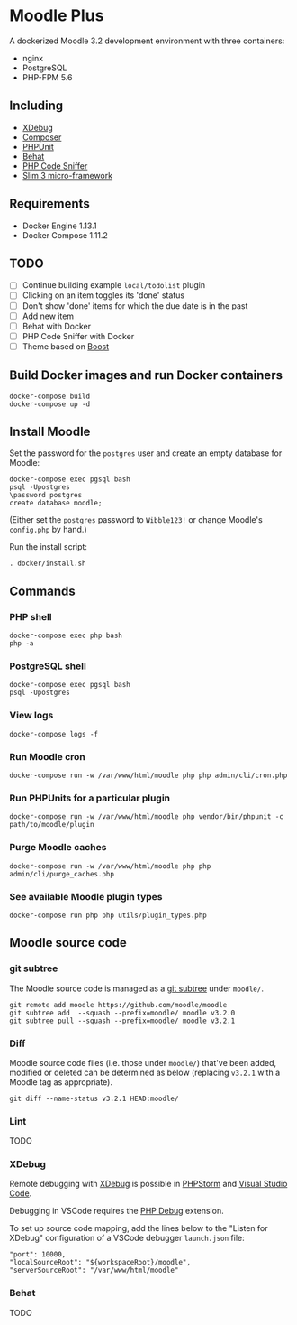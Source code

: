 # Moodle Plus

A dockerized Moodle 3.2 development environment with three containers:

* nginx
* PostgreSQL
* PHP-FPM 5.6

## Including

* [XDebug](https://xdebug.org/)
* [Composer](https://getcomposer.org/)
* [PHPUnit](https://docs.moodle.org/dev/PHPUnit)
* [Behat](https://docs.moodle.org/dev/Acceptance_testing)
* [PHP Code Sniffer](https://github.com/squizlabs/PHP_CodeSniffer)
* [Slim 3 micro-framework](https://www.slimframework.com/docs/)

## Requirements

* Docker Engine 1.13.1
* Docker Compose 1.11.2

## TODO

- [ ] Continue building example `local/todolist` plugin
- [ ] Clicking on an item toggles its 'done' status
- [ ] Don't show 'done' items for which the due date is in the past
- [ ] Add new item
- [ ] Behat with Docker
- [ ] PHP Code Sniffer with Docker
- [ ] Theme based on [Boost](https://docs.moodle.org/32/en/Boost_theme)

## Build Docker images and run Docker containers

```
docker-compose build
docker-compose up -d
```

## Install Moodle

Set the password for the `postgres` user and create an empty database for Moodle:

```
docker-compose exec pgsql bash
psql -Upostgres
\password postgres
create database moodle;
```

(Either set the `postgres` password to `Wibble123!` or change Moodle's `config.php` by hand.)

Run the install script:

```
. docker/install.sh
```

## Commands

### PHP shell

```
docker-compose exec php bash
php -a
```

### PostgreSQL shell

```
docker-compose exec pgsql bash
psql -Upostgres
```

### View logs

```
docker-compose logs -f
```

### Run Moodle cron

```
docker-compose run -w /var/www/html/moodle php php admin/cli/cron.php
```

### Run PHPUnits for a particular plugin

```
docker-compose run -w /var/www/html/moodle php vendor/bin/phpunit -c path/to/moodle/plugin
```

### Purge Moodle caches

```
docker-compose run -w /var/www/html/moodle php php admin/cli/purge_caches.php
```

### See available Moodle plugin types

```
docker-compose run php php utils/plugin_types.php
```

## Moodle source code

### git subtree

The Moodle source code is managed as a [git subtree](https://blogs.atlassian.com/2013/05/alternatives-to-git-submodule-git-subtree/) under `moodle/`.

```
git remote add moodle https://github.com/moodle/moodle
git subtree add  --squash --prefix=moodle/ moodle v3.2.0
git subtree pull --squash --prefix=moodle/ moodle v3.2.1
```

### Diff

Moodle source code files (i.e. those under `moodle/`) that've been added, modified or deleted can be determined as below (replacing `v3.2.1` with a Moodle tag as appropriate).

```
git diff --name-status v3.2.1 HEAD:moodle/
```

### Lint

TODO

### XDebug

Remote debugging with [XDebug](https://xdebug.org/) is possible in [PHPStorm](https://www.jetbrains.com/phpstorm/) and [Visual Studio Code](https://code.visualstudio.com/Docs/languages/php).

Debugging in VSCode requires the [PHP Debug](https://marketplace.visualstudio.com/items?itemName=felixfbecker.php-debug) extension.

To set up source code mapping, add the lines below to the "Listen for XDebug" configuration of a VSCode debugger `launch.json` file:

```
"port": 10000,
"localSourceRoot": "${workspaceRoot}/moodle",
"serverSourceRoot": "/var/www/html/moodle"
```

### Behat

TODO
